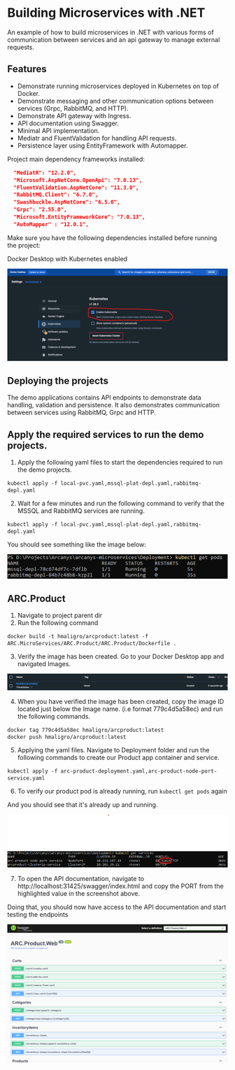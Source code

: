 # Building Microservices with .NET

An example of how to build microservices in .NET with various forms of communication between services and an api gateway to manage external requests.

## Features

- Demonstrate running microservices deployed in Kubernetes on top of Docker.
- Demonstrate messaging and other communication options between services (Grpc, RabbitMQ, and HTTP).
- Demonstrate API gateway with Ingress.
- API documentation using Swagger.
- Minimal API implementation.
- Mediatr and FluentValidation for handling API requests.
- Persistence layer using EntityFramework with Automapper.

Project main dependency frameworks installed:

```JSON
  "MediatR": "12.2.0",
  "Microsoft.AspNetCore.OpenApi": "7.0.13",
  "FluentValidation.AspNetCore": "11.3.0",
  "RabbitMQ.Client": "6.7.0",
  "Swashbuckle.AspNetCore": "6.5.0",
  "Grpc": "2.55.0",
  "Microsoft.EntityFrameworkCore": "7.0.13",
  "AutoMapper" : "12.0.1",
```

Make sure you have the following dependencies installed before running the project:

Docker Desktop with Kubernetes enabled

![Alt text](Images/Docker_with_Kubernetes.png?raw=true)

## Deploying the projects

The demo applications contains API endpoints to demonstrate data handling, validation and persistence.
It also demonstrates communication between services using RabbitMQ, Grpc and HTTP.

## Apply the required services to run the demo projects.

1. Apply the following yaml files to start the dependencies required to run the demo projects.

```
kubectl apply -f local-pvc.yaml,mssql-plat-depl.yaml,rabbitmq-depl.yaml
```

2. Wait for a few minutes and run the following command to verify that the MSSQL and RabbitMQ services are running.

```
kubectl apply -f local-pvc.yaml,mssql-plat-depl.yaml,rabbitmq-depl.yaml
```

You should see something like the image below:

![Alt text](Images/MSSQL_RABBITMQ_PODS.png?raw=true)

## ARC.Product

1. Navigate to project parent dir
2. Run the following command

```
docker build -t hmaligro/arcproduct:latest -f ARC.MicroServices/ARC.Product/ARC.Product/Dockerfile .
```

3. Verify the image has been created. Go to your Docker Desktop app and navigated Images.

![Alt text](Images/product_image_created.png?raw=true)

4. When you have verified the image has been created, copy the image ID located just below the Image name. (i.e format 779c4d5a58ec) and run the following commands.

```
docker tag 779c4d5a58ec hmaligro/arcproduct:latest
docker push hmaligro/arcproduct:latest
```

5. Applying the yaml files. Navigate to Deployment folder and run the following commands to create our Product app container and service.

```
kubectl apply -f arc-product-deployment.yaml,arc-product-node-port-service.yaml
```

6. To verify our product pod is already running, run `kubectl get pods` again

And you should see that it's already up and running.

![Alt text](Images/product_service_running.png?raw=true)

7. To open the API documentation, navigate to http://localhost:31425/swagger/index.html and copy the PORT from the highlighted value in the screenshot above.

Doing that, you should now have access to the API documentation and start testing the endpoints

![Alt text](Images/product_endpoints_running.png?raw=true)
